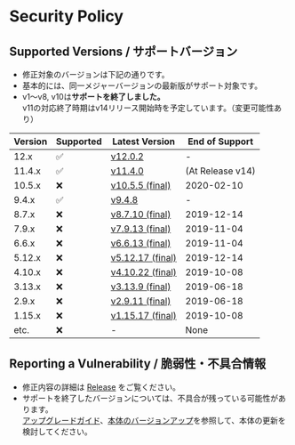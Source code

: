 # Security Policy

## Supported Versions / サポートバージョン

- 修正対象のバージョンは下記の通りです。
- 基本的には、同一メジャーバージョンの最新版がサポート対象です。
- v1～v8, v10は**サポートを終了しました。**  
v11の対応終了時期はv14リリース開始時を予定しています。（変更可能性あり）

| Version | Supported          | Latest Version | End of Support |
| ------- | ------------------ |----------------|----------------|
| 12.x    | :white_check_mark: |[v12.0.2](../../releases/tag/v12.0.2)          |-|
| 11.4.x  | :white_check_mark: |[v11.4.0](../../releases/tag/v11.4.0)          |(At Release v14)|
| 10.5.x  | :x:                |[v10.5.5 (final)](../../releases/tag/v10.5.5)  |2020-02-10|
| 9.4.x   | :white_check_mark: |[v9.4.8](../../releases/tag/v9.4.8)            |-|
| 8.7.x   | :x:                |[v8.7.10 (final)](../../releases/tag/v8.7.10)  |2019-12-14|
| 7.9.x   | :x:                |[v7.9.13 (final)](../../releases/tag/v7.9.13)  |2019-11-04|
| 6.6.x   | :x:                |[v6.6.13 (final)](../../releases/tag/v6.6.13)  |2019-11-04|
| 5.12.x  | :x:                |[v5.12.17 (final)](../../releases/tag/v5.12.17)|2019-12-14|
| 4.10.x  | :x:                |[v4.10.22 (final)](../../releases/tag/v4.10.22)|2019-10-08|
| 3.13.x  | :x:                |[v3.13.9 (final)](../../releases/tag/v3.13.9)  |2019-06-18|
| 2.9.x   | :x:                |[v2.9.11 (final)](../../releases/tag/v2.9.11)  |2019-06-18|
| 1.15.x  | :x:                |[v1.15.17 (final)](../../releases/tag/v1.15.17)|2019-10-08|
| etc.    | :x:                |-                                              |None|

## Reporting a Vulnerability / 脆弱性・不具合情報

- 修正内容の詳細は [Release](../../releases) をご覧ください。
- サポートを終了したバージョンについては、不具合が残っている可能性があります。  
[アップグレードガイド](../../wiki/MigrationGuide)、[本体のバージョンアップ](../../wiki/HowToUpdate)を参照して、本体の更新を検討してください。

